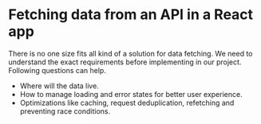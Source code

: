 # Fetching data from an API in a React app

There is no one size fits all kind of a solution for data fetching. We need to understand the exact requirements before implementing in our project. Following questions can help.

- Where will the data live.
- How to manage loading and error states for better user experience.
- Optimizations like caching, request deduplication, refetching and preventing race conditions.
